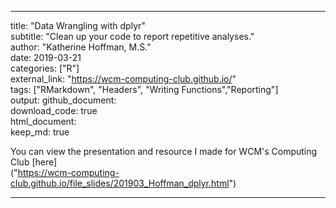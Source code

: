 ---	
title: "Data Wrangling with dplyr"	
subtitle: "Clean up your code to report repetitive analyses."	
author: "Katherine Hoffman, M.S."	
date: 2019-03-21	
categories: ["R"]	
external_link: "https://wcm-computing-club.github.io/"	
tags: ["RMarkdown", "Headers", "Writing Functions","Reporting"] 	
output:	
  github_document:	
  download_code: true	
  html_document:	
    keep_md: true	

 You can view the presentation and resource I made for WCM's Computing Club [here]	
("https://wcm-computing-club.github.io/file_slides/201903_Hoffman_dplyr.html")	

 ---
